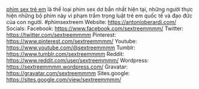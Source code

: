 <a href="https://antonioberardi.com/">phim sex trẻ em</a> là thể loại phim sex dơ bẩn nhất hiện tại, những người thực hiện những bộ phim này vi phạm trầm trọng luật trẻ em quốc tế và đạo đức của con người.
#phimsextreem
Website: <a href="https://antonioberardi.com/">https://antonioberardi.com/</a>
Socials:
Facebook: <a href="https://www.facebook.com/sextreemmmm/">https://www.facebook.com/sextreemmmm/</a>
Twitter: <a href="https://twitter.com/sextreemmmm">https://twitter.com/sextreemmmm</a>
Pinterest: <a href="https://www.pinterest.com/sextreemmmm/">https://www.pinterest.com/sextreemmmm/</a>
Youtube: <a href="https://www.youtube.com/@sextreemmmm">https://www.youtube.com/@sextreemmmm</a>
Tumblr: <a href="https://www.tumblr.com/sextreemmmm">https://www.tumblr.com/sextreemmmm</a>
Reddit: <a href="https://www.reddit.com/user/sextreemmmm/">https://www.reddit.com/user/sextreemmmm/</a>
Wordpress: <a href="https://sextreemmmm.wordpress.com/">https://sextreemmmm.wordpress.com/</a>
Gravatar: <a href="https://gravatar.com/sextreemmmm">https://gravatar.com/sextreemmmm</a>
Sites.google: <a href="https://sites.google.com/view/sextreemmmm/">https://sites.google.com/view/sextreemmmm/</a>